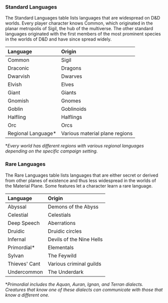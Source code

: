 
### Standard Languages

The Standard Languages table lists languages that are widespread on D&D worlds. Every player character knows Common, which originated in the planar metropolis of Sigil, the hub of the multiverse. The other standard languages originated with the first members of the most prominent species in the worlds of D&D and have since spread widely.

| Language           | Origin                         |
| :----------------- | :----------------------------- |
| Common             | Sigil                          |
| Draconic           | Dragons                        |
| Dwarvish           | Dwarves                        |
| Elvish             | Elves                          |
| Giant              | Giants                         |
| Gnomish            | Gnomes                         |
| Goblin             | Goblinoids                     |
| Halfling           | Halflings                      |
| Orc                | Orcs                           |
| Regional Language* | Various material plane regions |

**Every world has different regions with various regional languages depending on the specific campaign setting.*


### Rare Languages

The Rare Languages table lists languages that are either secret or derived from other planes of existence and thus less widespread in the worlds of the Material Plane. Some features let a character learn a rare language.

| Language      | Origin                   |
| :------------ | :----------------------- |
| Abyssal       | Demons of the Abyss      |
| Celestial     | Celestials               |
| Deep Speech   | Aberrations              |
| Druidic       | Druidic circles          |
| Infernal      | Devils of the Nine Hells |
| Primordial*   | Elementals               |
| Sylvan        | The Feywild              |
| Thieves' Cant | Various criminal guilds  |
| Undercommon   | The Underdark            |

**Primordial includes the Aquan, Auran, Ignan, and Terran dialects. Creatures that know one of these dialects can communicate with those that know a different one.*